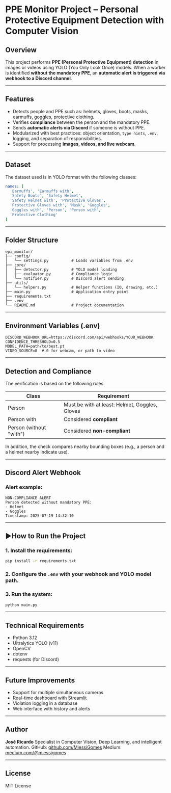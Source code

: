 # PPE Monitor Project – Personal Protective Equipment Detection with Computer Vision

## Overview

This project performs **PPE (Personal Protective Equipment) detection** in images or videos using YOLO (You Only Look Once) models. When a worker is identified **without the mandatory PPE**, an **automatic alert is triggered via webhook to a Discord channel**.

---

## Features

- Detects people and PPE such as: helmets, gloves, boots, masks, earmuffs, goggles, protective clothing.
- Verifies **compliance** between the person and the mandatory PPE.
- Sends **automatic alerts via Discord** if someone is without PPE.
- Modularized with best practices: object orientation, `type hints`, `.env`, logging, and separation of responsibilities.
- Support for processing **images, videos, and live webcam**.

---

## Dataset

The dataset used is in YOLO format with the following classes:

```yaml
names: [
  'Earmuffs', 'Earmuffs with',
  'Safety Boots', 'Safety Helmet',
  'Safety Helmet with', 'Protective Gloves',
  'Protective Gloves with', 'Mask', 'Goggles',
  'Goggles with', 'Person', 'Person with',
  'Protective Clothing'
]
```

---

## Folder Structure

```
epi_monitor/
├── config/
│   └── settings.py          # Loads variables from .env
├── core/
│   ├── detector.py          # YOLO model loading
│   ├── evaluator.py         # Compliance logic
│   └── notifier.py          # Discord alert sending
├── utils/
│   └── helpers.py           # Helper functions (IO, drawing, etc.)
├── main.py                  # Application entry point
├── requirements.txt
├── .env
└── README.md                # Project documentation
```

---

## Environment Variables (.env)

```env
DISCORD_WEBHOOK_URL=https://discord.com/api/webhooks/YOUR_WEBHOOK
CONFIDENCE_THRESHOLD=0.5
MODEL_PATH=path/to/best.pt
VIDEO_SOURCE=0  # 0 for webcam, or path to video
```

---

## Detection and Compliance

The verification is based on the following rules:

| Class              | Requirement                                        |
| ------------------ | -------------------------------------------------- |
| Person             | Must be with at least: Helmet, Goggles, Gloves     |
| Person with        | Considered **compliant**                           |
| Person (without "with") | Considered **non-compliant**                     |

In addition, the check compares nearby bounding boxes (e.g., a person and a helmet nearby indicate use).

---

## Discord Alert Webhook

### Alert example:

```
NON-COMPLIANCE ALERT
Person detected without mandatory PPE:
- Helmet
- Goggles
Timestamp: 2025-07-19 14:32:10
```

---

## ▶How to Run the Project

### 1. Install the requirements:

```bash
pip install -r requirements.txt
```

### 2. Configure the `.env` with your webhook and YOLO model path.

### 3. Run the system:

```bash
python main.py
```

---

## Technical Requirements

* Python 3.12
* Ultralytics YOLO (v11)
* OpenCV
* dotenv
* requests (for Discord)

---

## Future Improvements

* Support for multiple simultaneous cameras
* Real-time dashboard with Streamlit
* Violation logging in a database
* Web interface with history and alerts

---

## Author

**José Ricardo**
Specialist in Computer Vision, Deep Learning, and intelligent automation.
GitHub: [github.com/MiessiGomes](https://github.com/josericardocv)
Medium: [medium.com/@miessigomes](https://medium.com/@josericardocv)

---

## License

MIT License
